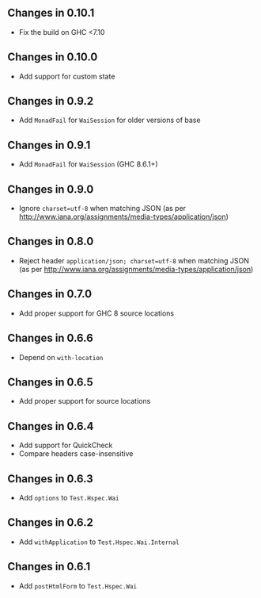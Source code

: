 ## Changes in 0.10.1
  - Fix the build on GHC <7.10

## Changes in 0.10.0
  - Add support for custom state

## Changes in 0.9.2
  - Add `MonadFail` for `WaiSession` for older versions of base

## Changes in 0.9.1
  - Add `MonadFail` for `WaiSession` (GHC 8.6.1+)

## Changes in 0.9.0
  - Ignore `charset=utf-8` when matching JSON
    (as per http://www.iana.org/assignments/media-types/application/json)

## Changes in 0.8.0
  - Reject header `application/json; charset=utf-8` when matching JSON
    (as per http://www.iana.org/assignments/media-types/application/json)

## Changes in 0.7.0
  - Add proper support for GHC 8 source locations

## Changes in 0.6.6
  - Depend on `with-location`

## Changes in 0.6.5
  - Add proper support for source locations

## Changes in 0.6.4
  - Add support for QuickCheck
  - Compare headers case-insensitive

## Changes in 0.6.3
  - Add `options` to `Test.Hspec.Wai`

## Changes in 0.6.2
  - Add `withApplication` to `Test.Hspec.Wai.Internal`

## Changes in 0.6.1
  - Add `postHtmlForm` to `Test.Hspec.Wai`
